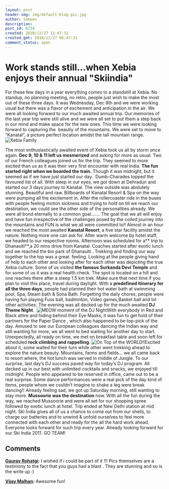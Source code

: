```yaml
---
layout: post
header-img: img/default-blog-pic.jpg
author: Sabeen
description: 
post_id: 6734
created: 2010/12/27 11:47:31
created_gmt: 2010/12/27 06:47:31
comment_status: open
---
```


# Work stands still...when Xebia enjoys their annual "Skiindia"

For these few days in a year everything comes to a standstill at Xebia. No standup, no planning meeting, no retro, people just wish to make the most out of these three days. It was Wednesday, Dec 8th and we were working usual but there was a flavor of excitement and anticipation in the air. We were all looking forward to our much awaited annual trip. Our memories of the last year trip were still alive and we were all set to put them a step back in our mind and make space for the new ones. This time we were looking forward to capturing the  beautiy of the mountains. We were set to move to “Kanatal”, a picture perfect location amidst the tall mountain range. ![][1]

The most enthusiastically awaited event of Xebia took us all by storm once again. **Dec 9, 10 & 11 left us mesmerized** and asking for more as usual. Two of our French colleagues joined us for the trip. They seemed to more excited than us as it was their very first encounter with real India. **The fun started right when we boarded the train.** Though it was midnight, but it seemed as if we have just started our day.  Dumb-Charades topped the favoured list of all. With sleep in our eyes, we got down at Dehradun and started our 3 days journey to Kanatal. The view outside was abslutely stunning. Beautiful and raw. Billboards of Kanatal Resort & Spa on the way were pumping all the excitement in. After the rollercoaster ride in the buses with people feeling motion sickness and trying to hold on till we reach our destination, we could see the other side of the personalities already. We were all bond eternally to a common goal……. The goal that we all will enjoy and have fun irrespective of the challenges posed by the coiled journey into the mountains and FUN is what we all were committed to!! Almost in an hour we reached the most awaited **Kanatal Resort**, a five star facility amidst the nature. Nothing more one can ask for. After warm welcome by hotel staff, we headed to our respective rooms. Afternoon was scheduled for a** trip to Dhanaulti**,a 20 mins drive from Kanatal. Coaches started after exotic lunch and we reached the bio park of Dhanaulti . Trekking and finding our way together to the top was a great  feeling. Looking at the people giving hand of help to each other and looking after for each other was depicting the true Xebia culture. Some of us visited **the famous Surkanda Devi Temple** and for some of us it was a real health check. The spot is located on a hill and one reaches there after a steep 1.5 km trek. Make sure that next time if you plan to visit this place, travel during daylight. With a **predefined itinerary for all the three days**, people had planned their hot water bath at swimming pool, Spa, Steam bath & Sona Bath. Forgetting the daily chores, people were having fun playing Fuss ball, badminton, Video games,Basket ball and lot other activities. The evening was all decked up for the much awaited **DJ Theme Night**.  ![][2]With everybody in Red and Black attire and hiding behind their Eye Masks, it was fun to get hold of their partners for the Paper Dance , which also happened to be top-pick of the day. Amused to see our European colleagues dancing the Indian way and still wanting for more, we all went to bed waiting for another day to start. Unexpectedly, all ready on time, we met on breakfast table and soon left for scheduled **rock climbing and rappelling**. ![][3]Excited about it, some waited for their turn while other went trekking ahead to explore the nature beauty. Mountains, farms and fields… we all came back to resort where, the hot lunch was served in middle of Jungle. To our surprise, last day’s DJ success paved way for today’s DJ program. All decked up in our best with unlimited cocktails and snacks, we enjoyed till midnight. People who appeared to be reserved in office, came out to be a real surprise. Some dance performances were a real pick of the day kind of items, people whom we couldn’t imagine to shake a leg were break dancing!! Already feeling sad, we got up Saturday morning, still wanting to stay more. **Mussoorie was the destination** now. With all the fun during the way, we reached Mussoorie and were all set for our shopping spree followed by exotic lunch at hotel. Trip ended at New Delhi station at mid night. Ski India gives all of us a chance to come out from our shells, to charge our batteries and to unwind & unfold ourselves to feel more connected with each other and ready for the all the hard work ahead. Everyone looks forward for such trip every year. Already looking forward for our Ski India 2011. GO TEAM! 

   [1]: http://xebee.xebia.in/wp-content/uploads/2010/12/DSC03431-300x199.jpg (Xebia Family)
   [2]: http://xebee.xebia.in/wp-content/uploads/2010/12/DSCN14741-300x225.jpg (MEOW moment of the DJ Night)
   [3]: http://xebee.xebia.in/wp-content/uploads/2010/12/IMG_1238-300x168.jpg (On Top of the WORLD!!)

## Comments

**[Gaurav Rohatgi](#4334 "2010-12-27 21:43:54"):** I wished if i could be part of it !!! Pics themselves are a testimony to the fact that you guys had a blast . They are stunning and so is the write up :)

**[Vijay Malhan](#4377 "2010-12-29 00:39:08"):** Awesome fun!


